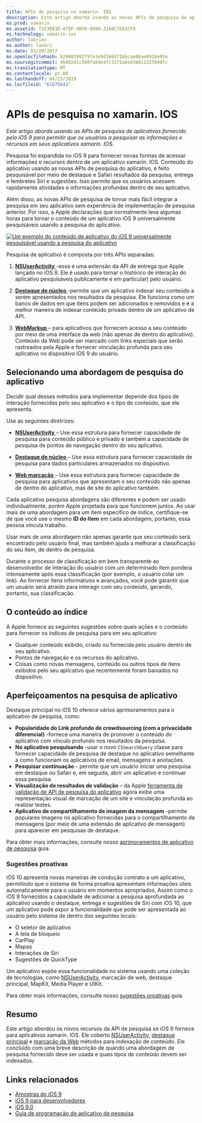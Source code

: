 ```yaml
---
title: APIs de pesquisa no xamarin. IOS
description: Este artigo aborda usando as novas APIs de pesquisa de aplicativo fornecido pelo iOS 9 para permitir que os usuários a pesquisar as informações e recursos em seus aplicativos xamarin. IOS.
ms.prod: xamarin
ms.assetid: 7323EB3D-A78F-4BF0-9990-3160C7E83CF0
ms.technology: xamarin-ios
author: lobrien
ms.author: laobri
ms.date: 03/20/2017
ms.openlocfilehash: b2968399279fe3e9d160471bbcae08ae091be93e
ms.sourcegitcommit: 4b402d1c508fa84e4fc3171a6e43b811323948fc
ms.translationtype: MT
ms.contentlocale: pt-BR
ms.lasthandoff: 04/23/2019
ms.locfileid: "61075643"
---
```

# <a name="search-apis-in-xamarinios"></a>APIs de pesquisa no xamarin. IOS

_Este artigo aborda usando as APIs de pesquisa de aplicativos fornecido pelo iOS 9 para permitir que os usuários a pesquisar as informações e recursos em seus aplicativos xamarin. IOS._

Pesquisa foi expandida no iOS 9 para fornecer novas formas de acessar informações e recursos dentro de um aplicativo xamarin. IOS. Conteúdo do aplicativo usando as novas APIs de pesquisa do aplicativo, é feito pesquisável por meio de destaque e Safari resultados da pesquisa, entrega e lembretes Siri e sugestões. Isso permite que os usuários acessem rapidamente atividades e informações profundas dentro de seu aplicativo.

Além disso, as novas APIs de pesquisa de tornar mais fácil integrar a pesquisa em seu aplicativo sem experiência de implementação de pesquisa anterior. Por isso, a Apple declarações que normalmente leva algumas horas para tornar o conteúdo de um aplicativo iOS 9 universalmente pesquisáveis usando a pesquisa do aplicativo.

[![](images/intro01.png "Um exemplo do conteúdo de aplicativo do iOS 9 universalmente pesquisável usando a pesquisa do aplicativo")](images/intro01.png#lightbox)

Pesquisa de aplicativo é composta por três APIs separadas:

1. [**NSUserActivity** ](nsuseractivity.md) -essa é uma extensão da API de entrega que Apple lançado no iOS 8. Ele é usado para tornar o histórico de interação do aplicativo pesquisáveis publicamente e em particular) pelo usuário.

2. [**Destaque de núcleo** ](corespotlight.md) -permite que um aplicativo indexar seu conteúdo a serem apresentados nos resultados da pesquisa. Ele funciona como um banco de dados em que itens podem ser adicionados e removidos e é a melhor maneira de indexar conteúdo privado dentro de um aplicativo de API.

3. [**WebMarkup** ](web-markup.md) – para aplicativos que fornecem acesso a seu conteúdo por meio de uma interface da web (não apenas de dentro do aplicativo). Conteúdo da Web pode ser marcado com links especiais que serão rastreados pela Apple e fornecer vinculação profunda para seu aplicativo no dispositivo iOS 9 do usuário.

## <a name="selecting-an-app-search-approach"></a>Selecionando uma abordagem de pesquisa do aplicativo

Decidir qual desses métodos para implementar depende dos tipos de interação fornecidas pelo seu aplicativo e o tipo de conteúdo, que ele apresenta.

Use as seguintes diretrizes:

- [**NSUserActivity** ](nsuseractivity.md) – Use essa estrutura para fornecer capacidade de pesquisa para conteúdo público e privado e também a capacidade de pesquisa de pontos de navegação dentro do seu aplicativo.

- [**Destaque de núcleo** ](corespotlight.md) – Use essa estrutura para fornecer capacidade de pesquisa para dados particulares armazenados no dispositivo.

- [**Web marcação** ](web-markup.md) – Use essa estrutura para fornecer capacidade de pesquisa para aplicativos que apresentam o seu conteúdo não apenas de dentro do aplicativo, mas de site do aplicativo também.

Cada aplicativo pesquisa abordagens são diferentes e podem ser usado individualmente, porém Apple projetada para que funcionem juntos. Ao usar mais de uma abordagem para um item específico de índice, certifique-se de que você use o mesmo **ID do Item** em cada abordagem, portanto, essa pessoa vincula trabalho.

Usar mais de uma abordagem não apenas garante que seu conteúdo será encontrado pelo usuário final, mas também ajuda a melhorar a classificação do seu item, de dentro de pesquisa.

Durante o processo de classificação em bem transparente ao desenvolvedor de interação do usuário com um determinado item pondera intensamente após essa classificação (por exemplo, o usuário colar um link).
Ao fornecer itens informativos e avançados, você pode garantir que um usuário será atraído para interagir com seu conteúdo, gerando, portanto, sua classificação.

## <a name="what-content-to-index"></a>O conteúdo ao índice

A Apple fornece as seguintes sugestões sobre quais ações e o conteúdo para fornecer os índices de pesquisa para em seu aplicativo:

 - Qualquer conteúdo exibido, criado ou fornecida pelo usuário dentro de seu aplicativo.
 - Pontos de navegação e os recursos do aplicativo.
 - Coisas como novas mensagens, conteúdo ou outros tipos de itens exibidos pelo seu aplicativo que recentemente foram baixados no dispositivo.

## <a name="app-search-enhancements"></a>Aperfeiçoamentos na pesquisa de aplicativo

Destaque principal no iOS 10 oferece vários aprimoramentos para o aplicativo de pesquisa, como:

- **Popularidade do Link profundo de crowdsourcing (com a privacidade diferencial)** -fornece uma maneira de promover o conteúdo do aplicativo com vínculo profundo nos resultados da pesquisa.
- **No aplicativo pesquisando** -usar o novo `CSSearchQuery` classe para fornecer capacidade de pesquisa de destaque no aplicativo semelhante a como funcionam os aplicativos de email, mensagens e anotações.
- **Pesquisar continuação** - permite que um usuário iniciar uma pesquisa em destaque ou Safari e, em seguida, abrir um aplicativo e continuar essa pesquisa.
- **Visualização de resultados de validação** – da Apple [ferramenta de validação de API de pesquisa do aplicativo](https://search.developer.apple.com/appsearch-validation-tool) agora exibe uma representação visual de marcação de um site e vinculação profunda ao realizar testes.
- **Aplicativo de compartilhamento de imagem da mensagem** -permite populares imagens no aplicativo fornecidas para o compartilhamento de mensagens (por meio de uma extensão de aplicativo de mensagem) para aparecer em pesquisas de destaque.

Para obter mais informações, consulte nosso [aprimoramentos de aplicativo de pesquisa](~/ios/platform/search/app-search-enhancements.md) guia.

### <a name="proactive-suggestions"></a>Sugestões proativas

iOS 10 apresenta novas maneiras de condução contrato a um aplicativo, permitindo que o sistema de forma proativa apresentam informações úteis automaticamente para o usuário em momentos apropriados. Assim como o iOS 9 fornecidos a capacidade de adicionar a pesquisa aprofundada ao aplicativo usando o destaque, entrega e sugestões de Siri com iOS 10, que um aplicativo pode expor a funcionalidade que pode ser apresentada ao usuário pelo sistema de dentro dos seguintes locais:

- O seletor de aplicativo
- A tela de bloqueio
- CarPlay
- Mapas
- Interações de Siri
- Sugestões de QuickType 

Um aplicativo expõe essa funcionalidade no sistema usando uma coleção de tecnologias, como [NSUserActivity](xref:Foundation.NSUserActivity), marcação de web, destaque principal, MapKit, Media Player e UIKit.

Para obter mais informações, consulte nosso [sugestões proativas](~/ios/platform/search/proactive-suggestions.md) guia.

## <a name="summary"></a>Resumo

Este artigo abordou os novos recursos da API de pesquisa se iOS 9 fornece para aplicativos xamarin. IOS. Ele coberto [NSUserActivity](nsuseractivity.md), [destaque principal](corespotlight.md) e [marcação da Web](web-markup.md) métodos para indexação de conteúdo. Ele concluído com uma breve descrição de quando uma abordagem de pesquisa fornecido deve ser usada e quais tipos de conteúdo devem ser indexados.



## <a name="related-links"></a>Links relacionados

- [Amostras do iOS 9](https://developer.xamarin.com/samples/ios/iOS9/)
- [iOS 9 para desenvolvedores](https://developer.apple.com/ios/pre-release/)
- [iOS 9.0](https://developer.apple.com/library/prerelease/ios/releasenotes/General/WhatsNewIniOS/Articles/iOS9.html)
- [Guia de programação de aplicativo de pesquisa](https://developer.apple.com/library/prerelease/ios/documentation/General/Conceptual/AppSearch/index.html#//apple_ref/doc/uid/TP40016308)
